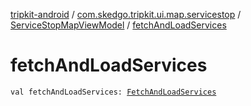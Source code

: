[tripkit-android](../../index.md) / [com.skedgo.tripkit.ui.map.servicestop](../index.md) / [ServiceStopMapViewModel](index.md) / [fetchAndLoadServices](./fetch-and-load-services.md)

# fetchAndLoadServices

`val fetchAndLoadServices: `[`FetchAndLoadServices`](../../com.skedgo.tripkit.ui.servicedetail/-fetch-and-load-services/index.md)